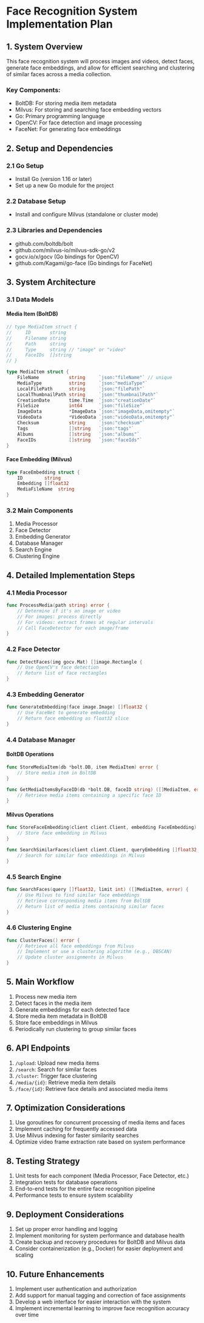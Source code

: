 # Face Recognition System Implementation Plan

## 1. System Overview

This face recognition system will process images and videos, detect faces, generate face embeddings, and allow for efficient searching and clustering of similar faces across a media collection.

### Key Components:
- BoltDB: For storing media item metadata
- Milvus: For storing and searching face embedding vectors
- Go: Primary programming language
- OpenCV: For face detection and image processing
- FaceNet: For generating face embeddings

## 2. Setup and Dependencies

### 2.1 Go Setup
- Install Go (version 1.16 or later)
- Set up a new Go module for the project

### 2.2 Database Setup
- Install and configure Milvus (standalone or cluster mode)

### 2.3 Libraries and Dependencies
- github.com/boltdb/bolt
- github.com/milvus-io/milvus-sdk-go/v2
- gocv.io/x/gocv (Go bindings for OpenCV)
- github.com/Kagami/go-face (Go bindings for FaceNet)

## 3. System Architecture

### 3.1 Data Models

#### Media Item (BoltDB)
```go
// type MediaItem struct {
//     ID       string
//     Filename string
//     Path     string
//     Type     string // "image" or "video"
//     FaceIDs  []string
// }

type MediaItem struct {
	FileName           string     `json:"fileName"` // unique
	MediaType          string     `json:"mediaType"`
	LocalFilePath      string     `json:"filePath"`
	LocalThumbnailPath string     `json:"thumbnailPath"`
	CreationDate       time.Time  `json:"creationDate"`
	FileSize           int64      `json:"fileSize"`
	ImageData          *ImageData `json:"imageData,omitempty"`
	VideoData          *VideoData `json:"videoData,omitempty"`
	Checksum           string     `json:"checksum"`
	Tags               []string   `json:"tags"`
	Albums             []string   `json:"albums"`
    FaceIDs            []string   `json:"faceIds"`
}


```











#### Face Embedding (Milvus)
```go
type FaceEmbedding struct {
    ID        string
    Embedding []float32
    MediaFileName  string
}
```

### 3.2 Main Components

1. Media Processor
2. Face Detector
3. Embedding Generator
4. Database Manager
5. Search Engine
6. Clustering Engine

## 4. Detailed Implementation Steps

### 4.1 Media Processor

```go
func ProcessMedia(path string) error {
    // Determine if it's an image or video
    // For images: process directly
    // For videos: extract frames at regular intervals
    // Call FaceDetector for each image/frame
}
```

### 4.2 Face Detector

```go
func DetectFaces(img gocv.Mat) []image.Rectangle {
    // Use OpenCV's face detection
    // Return list of face rectangles
}
```

### 4.3 Embedding Generator

```go
func GenerateEmbedding(face image.Image) []float32 {
    // Use FaceNet to generate embedding
    // Return face embedding as float32 slice
}
```

### 4.4 Database Manager

#### BoltDB Operations

```go
func StoreMediaItem(db *bolt.DB, item MediaItem) error {
    // Store media item in BoltDB
}

func GetMediaItemsByFaceID(db *bolt.DB, faceID string) ([]MediaItem, error) {
    // Retrieve media items containing a specific face ID
}
```

#### Milvus Operations

```go
func StoreFaceEmbedding(client client.Client, embedding FaceEmbedding) error {
    // Store face embedding in Milvus
}

func SearchSimilarFaces(client client.Client, queryEmbedding []float32, limit int) ([]FaceEmbedding, error) {
    // Search for similar face embeddings in Milvus
}
```

### 4.5 Search Engine

```go
func SearchFaces(query []float32, limit int) ([]MediaItem, error) {
    // Use Milvus to find similar face embeddings
    // Retrieve corresponding media items from BoltDB
    // Return list of media items containing similar faces
}
```

### 4.6 Clustering Engine

```go
func ClusterFaces() error {
    // Retrieve all face embeddings from Milvus
    // Implement or use a clustering algorithm (e.g., DBSCAN)
    // Update cluster assignments in Milvus
}
```

## 5. Main Workflow

1. Process new media item
2. Detect faces in the media item
3. Generate embeddings for each detected face
4. Store media item metadata in BoltDB
5. Store face embeddings in Milvus
6. Periodically run clustering to group similar faces

## 6. API Endpoints

1. `/upload`: Upload new media items
2. `/search`: Search for similar faces
3. `/cluster`: Trigger face clustering
4. `/media/{id}`: Retrieve media item details
5. `/face/{id}`: Retrieve face details and associated media items

## 7. Optimization Considerations

1. Use goroutines for concurrent processing of media items and faces
2. Implement caching for frequently accessed data
3. Use Milvus indexing for faster similarity searches
4. Optimize video frame extraction rate based on system performance

## 8. Testing Strategy

1. Unit tests for each component (Media Processor, Face Detector, etc.)
2. Integration tests for database operations
3. End-to-end tests for the entire face recognition pipeline
4. Performance tests to ensure system scalability

## 9. Deployment Considerations

1. Set up proper error handling and logging
2. Implement monitoring for system performance and database health
3. Create backup and recovery procedures for BoltDB and Milvus data
4. Consider containerization (e.g., Docker) for easier deployment and scaling

## 10. Future Enhancements

1. Implement user authentication and authorization
2. Add support for manual tagging and correction of face assignments
3. Develop a web interface for easier interaction with the system
4. Implement incremental learning to improve face recognition accuracy over time

